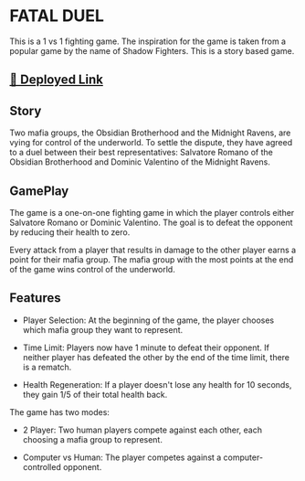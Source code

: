 # FATAL DUEL

This is a 1 vs 1 fighting game. The inspiration for the game is taken from a popular game by the name of Shadow Fighters. This is a story based game.

## [🔗 Deployed Link](https://fatal-duel.netlify.app/)



## Story
Two mafia groups, the Obsidian Brotherhood and the Midnight Ravens, are vying for control of the underworld. To settle the dispute, they have agreed to a duel between their best representatives: Salvatore Romano of the Obsidian Brotherhood and Dominic Valentino of the Midnight Ravens.

## GamePlay
The game is a one-on-one fighting game in which the player controls either Salvatore Romano or Dominic Valentino. The goal is to defeat the opponent by reducing their health to zero.

Every attack from a player that results in damage to the other player earns a point for their mafia group. The mafia group with the most points at the end of the game wins control of the underworld.

## Features

- Player Selection: At the beginning of the game, the player chooses which mafia group they want to represent.

- Time Limit: Players now have 1 minute to defeat their opponent. If neither player has defeated the other by the end of the time limit, there is a rematch.

- Health Regeneration: If a player doesn't lose any health for 10 seconds, they gain 1/5 of their total health back.

The game has two modes:

- 2 Player: Two human players compete against each other, each choosing a mafia group to represent.

- Computer vs Human: The player competes against a computer-controlled opponent.


